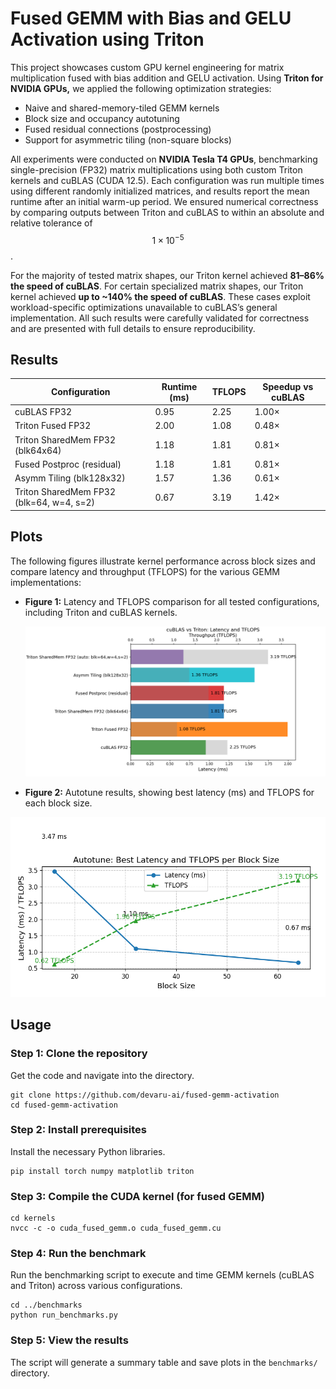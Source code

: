 # Fused GEMM with Bias and GELU Activation using Triton

This project showcases custom GPU kernel engineering for matrix multiplication fused with bias addition and GELU activation. Using **Triton for NVIDIA GPUs,** we applied the following optimization strategies:

- Naive and shared-memory-tiled GEMM kernels 
- Block size and occupancy autotuning 
- Fused residual connections (postprocessing)  
- Support for asymmetric tiling (non-square blocks)  

All experiments were conducted on **NVIDIA Tesla T4 GPUs**, benchmarking single-precision (FP32) matrix multiplications using both custom Triton kernels and cuBLAS (CUDA 12.5). Each configuration was run multiple times using different randomly initialized matrices, and results report the mean runtime after an initial warm-up period. We ensured numerical correctness by comparing outputs between Triton and cuBLAS to within an absolute and relative tolerance of $$1 \times 10^{-5}$$.

For the majority of tested matrix shapes, our Triton kernel achieved **81–86% the speed of cuBLAS**. For certain specialized matrix shapes, our Triton kernel achieved **up to ~140% the speed of cuBLAS**. These cases exploit workload-specific optimizations unavailable to cuBLAS’s general implementation. All such results were carefully validated for correctness and are presented with full details to ensure reproducibility.

## Results

| Configuration                        | Runtime (ms) | TFLOPS | Speedup vs cuBLAS |
|---------------------------------------|--------------|--------|-------------------|
| cuBLAS FP32                           | 0.95         | 2.25   | 1.00×             |
| Triton Fused FP32                     | 2.00         | 1.08   | 0.48×             |
| Triton SharedMem FP32 (blk64x64)      | 1.18         | 1.81   | 0.81×             |
| Fused Postproc (residual)             | 1.18         | 1.81   | 0.81×             |
| Asymm Tiling (blk128x32)              | 1.57         | 1.36   | 0.61×             |
| Triton SharedMem FP32 (blk=64, w=4, s=2) | 0.67      | 3.19   | 1.42×             |

## Plots

The following figures illustrate kernel performance across block sizes and compare latency and throughput (TFLOPS) for the various GEMM implementations:

- **Figure 1:** Latency and TFLOPS comparison for all tested configurations, including Triton and cuBLAS kernels.
  
  ![Benchmark comparison](figures/benchmark_all_latency_tflops.png)
  
- **Figure 2:** Autotune results, showing best latency (ms) and TFLOPS for each block size.
<div align="center">
  <img src="figures/autotune_blk_lineplot_latency_tflops.png" alt="Autotune results" width="580"/>
</div>


## Usage

### Step 1: Clone the repository

Get the code and navigate into the directory.
```
git clone https://github.com/devaru-ai/fused-gemm-activation
cd fused-gemm-activation
```

### Step 2: Install prerequisites

Install the necessary Python libraries.
```
pip install torch numpy matplotlib triton
```

### Step 3: Compile the CUDA kernel (for fused GEMM)

```
cd kernels
nvcc -c -o cuda_fused_gemm.o cuda_fused_gemm.cu
```
### Step 4: Run the benchmark

Run the benchmarking script to execute and time GEMM kernels (cuBLAS and Triton) across various configurations.
```
cd ../benchmarks
python run_benchmarks.py
```

### Step 5: View the results

The script will generate a summary table and save plots in the `benchmarks/` directory.





